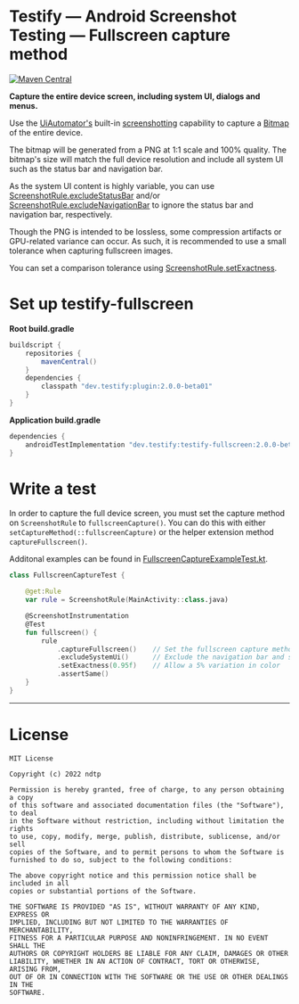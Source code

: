 # Testify — Android Screenshot Testing — Fullscreen capture method

<a href="https://search.maven.org/artifact/dev.testify/testify-fullscreen"><img alt="Maven Central" src="https://img.shields.io/maven-central/v/dev.testify/testify-fullscreen?color=%236e40ed&label=dev.testify%3Atestify-fullscreen"/></a>

**Capture the entire device screen, including system UI, dialogs and menus.**

Use the [UiAutomator's](https://developer.android.com/training/testing/other-components/ui-automator) built-in [screenshotting](https://developer.android.com/reference/androidx/test/uiautomator/UiDevice#takescreenshot) capability to capture a [Bitmap](https://developer.android.com/reference/android/graphics/Bitmap) of the entire device.

The bitmap will be generated from a PNG at 1:1 scale and 100% quality. The bitmap's size will match the full device resolution and include all system UI such as the status bar and navigation bar.

As the system UI content is highly variable, you can use [ScreenshotRule.excludeStatusBar](./src/main/java/dev/testify/capture/fullscreen/provider/StatusBarExclusionRectProvider.kt) and/or [ScreenshotRule.excludeNavigationBar](./src/main/java/dev/testify/capture/fullscreen/provider/NavigationBarExclusionRectProvider.kt) to ignore the status bar and navigation bar, respectively.

Though the PNG is intended to be lossless, some compression artifacts or GPU-related variance can occur. As such, it is recommended to use a small tolerance when capturing fullscreen images.

You can set a comparison tolerance using [ScreenshotRule.setExactness](../../Library/src/main/java/dev/testify/ScreenshotRule.kt).

# Set up testify-fullscreen

**Root build.gradle**
```groovy
buildscript {
    repositories {
        mavenCentral()
    }
    dependencies {
        classpath "dev.testify:plugin:2.0.0-beta01"
    }
}
```

**Application build.gradle**
```groovy
dependencies {
    androidTestImplementation "dev.testify:testify-fullscreen:2.0.0-beta01"
}
```

# Write a test

In order to capture the full device screen, you must set the capture method on `ScreenshotRule` to `fullscreenCapture()`.
You can do this with either `setCaptureMethod(::fullscreenCapture)` or the helper extension method `captureFullscreen()`.

Additonal examples can be found in [FullscreenCaptureExampleTest.kt](../../Samples/Legacy/src/androidTest/java/dev/testify/sample/FullscreenCaptureExampleTests.kt).

```kotlin
class FullscreenCaptureTest {

    @get:Rule
    var rule = ScreenshotRule(MainActivity::class.java)

    @ScreenshotInstrumentation
    @Test
    fun fullscreen() {
        rule
            .captureFullscreen()    // Set the fullscreen capture method
            .excludeSystemUi()      // Exclude the navigation bar and status bar areas from the comparison
            .setExactness(0.95f)    // Allow a 5% variation in color
            .assertSame()
    }
}

```

---

# License

    MIT License
    
    Copyright (c) 2022 ndtp
    
    Permission is hereby granted, free of charge, to any person obtaining a copy
    of this software and associated documentation files (the "Software"), to deal
    in the Software without restriction, including without limitation the rights
    to use, copy, modify, merge, publish, distribute, sublicense, and/or sell
    copies of the Software, and to permit persons to whom the Software is
    furnished to do so, subject to the following conditions:
    
    The above copyright notice and this permission notice shall be included in all
    copies or substantial portions of the Software.
    
    THE SOFTWARE IS PROVIDED "AS IS", WITHOUT WARRANTY OF ANY KIND, EXPRESS OR
    IMPLIED, INCLUDING BUT NOT LIMITED TO THE WARRANTIES OF MERCHANTABILITY,
    FITNESS FOR A PARTICULAR PURPOSE AND NONINFRINGEMENT. IN NO EVENT SHALL THE
    AUTHORS OR COPYRIGHT HOLDERS BE LIABLE FOR ANY CLAIM, DAMAGES OR OTHER
    LIABILITY, WHETHER IN AN ACTION OF CONTRACT, TORT OR OTHERWISE, ARISING FROM,
    OUT OF OR IN CONNECTION WITH THE SOFTWARE OR THE USE OR OTHER DEALINGS IN THE
    SOFTWARE.